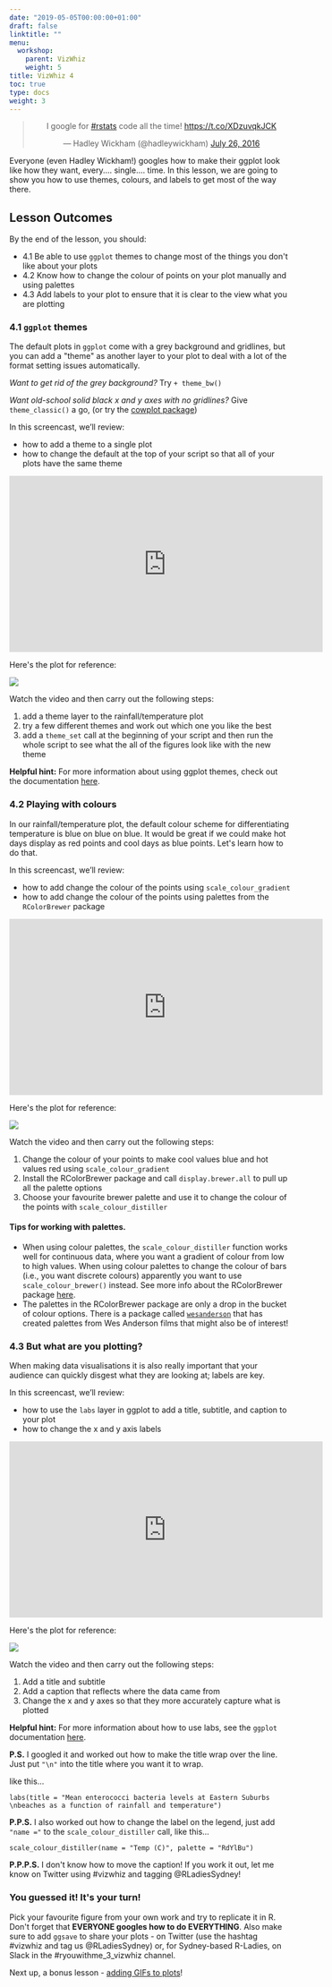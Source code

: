 ```yaml
---
date: "2019-05-05T00:00:00+01:00"
draft: false
linktitle: ""
menu:
  workshop:
    parent: VizWhiz
    weight: 5
title: VizWhiz 4
toc: true
type: docs
weight: 3
---
```


<center>
<blockquote class="twitter-tweet" data-lang="en"><p lang="en" dir="ltr">I google for <a href="https://twitter.com/hashtag/rstats?src=hash&amp;ref_src=twsrc%5Etfw">#rstats</a> code all the time! <a href="https://t.co/XDzuvqkJCK">https://t.co/XDzuvqkJCK</a></p>&mdash; Hadley Wickham (@hadleywickham) <a href="https://twitter.com/hadleywickham/status/757919786344984577?ref_src=twsrc%5Etfw">July 26, 2016</a></blockquote>
<script async src="https://platform.twitter.com/widgets.js" charset="utf-8"></script>
</center>

Everyone (even Hadley Wickham!) googles how to make their ggplot look like how they want, every.... single.... time. In this lesson, we are going to show you how to use themes, colours, and labels to get most of the way there. 

## Lesson Outcomes

By the end of the lesson, you should:

* 4.1 Be able to use `ggplot` themes to change most of the things you don't like about your plots
* 4.2 Know how to change the colour of points on your plot manually and using palettes 
* 4.3 Add labels to your plot to ensure that it is clear to the view what you are plotting 

### 4.1 `ggplot` themes

The default plots in `ggplot` come with a grey background and gridlines, but you can add a "theme" as another layer to your plot to deal with a lot of the format setting issues automatically. 
 
_Want to get rid of the grey background?_ Try `+ theme_bw()`

_Want old-school solid black x and y axes with no gridlines?_ Give `theme_classic()` a go, (or try the [cowplot package](https://cran.r-project.org/web/packages/cowplot/vignettes/introduction.html))

In this screencast, we’ll review:

  * how to add a theme to a single plot
  * how to change the default at the top of your script so that all of your plots have the same theme

<center>  
<iframe width="560" height="315" src="https://www.youtube.com/embed/z1x4ju18BnE" frameborder="0" allow="accelerometer; autoplay; encrypted-media; gyroscope; picture-in-picture" allowfullscreen></iframe>
</center>  

Here's the plot for reference:


![](/img/scatter_classic.png)

Watch the video and then carry out the following steps:

1.  add a theme layer to the rainfall/temperature plot
2.  try a few different themes and work out which one you like the best
3.  add a `theme_set` call at the beginning of your script and then run the whole script to see what the all of the figures look like with the new theme

__Helpful hint:__ For more information about using ggplot themes, check out the documentation [here](https://ggplot2.tidyverse.org/reference/ggtheme.html).

###  4.2 Playing with colours 

In our rainfall/temperature plot, the default colour scheme for differentiating temperature is blue on blue on blue. It would be great if we could make hot days display as red points and cool days as blue points. Let's learn how to do that. 

In this screencast, we’ll review:

  * how to add change the colour of the points using  `scale_colour_gradient`
  * how to add change the colour of the points using palettes from the `RColorBrewer` package 

<center>  
<iframe width="560" height="315" src="https://www.youtube.com/embed/RAmGVhnTWmM" frameborder="0" allow="accelerometer; autoplay; encrypted-media; gyroscope; picture-in-picture" allowfullscreen></iframe>
</center>  

Here's the plot for reference:

![](/img/scatter_colour2.png)

Watch the video and then carry out the following steps:

1. Change the colour of your points to make cool values blue and hot values red using `scale_colour_gradient`
2. Install the RColorBrewer package and call `display.brewer.all` to pull up all the palette options
3. Choose your favourite brewer palette and use it to change the colour of the points with `scale_colour_distiller`

#### Tips for working with palettes. 

-  When using colour palettes, the `scale_colour_distiller` function works well for continuous data, where you want a gradient of colour from low to high values. When using colour palettes to change the colour of bars (i.e., you want discrete colours) apparently you want to use `scale_colour_brewer()` instead. See more info about the RColorBrewer package [here](https://moderndata.plot.ly/create-colorful-graphs-in-r-with-rcolorbrewer-and-plotly/).
-  The palettes in the RColorBrewer package are only a drop in the bucket of colour options. There is a package called [`wesanderson`](https://github.com/karthik/wesanderson) that has created palettes from Wes Anderson films that might also be of interest! 

### 4.3 But what are you plotting? 

When making data visualisations it is also really important that your audience can quickly disgest what they are looking at; labels are key.  

In this screencast, we’ll review:

  * how to use the `labs` layer in ggplot to add a title, subtitle, and caption to your plot
  * how to change the x and y axis labels
 
<center>  
<iframe width="560" height="315" src="https://www.youtube.com/embed/fo3WG9O9MLc" frameborder="0" allow="accelerometer; autoplay; encrypted-media; gyroscope; picture-in-picture" allowfullscreen></iframe>
</center>   
 
Here's the plot for reference:


![](/img/beaches_labs.png)

Watch the video and then carry out the following steps:

1. Add a title and subtitle
2. Add a caption that reflects where the data came from
2. Change the x and y axes so that they more accurately capture what is plotted 

__Helpful hint:__ For more information about how to use labs, see the `ggplot` documentation [here](https://ggplot2.tidyverse.org/reference/labs.html).

__P.S.__ I googled it and worked out how to make the title wrap over the line. Just put `"\n"` into the title where you want it to wrap. 

like this...

```
labs(title = "Mean enterococci bacteria levels at Eastern Suburbs \nbeaches as a function of rainfall and temperature")
```

__P.P.S.__ I also worked out how to change the label on the legend, just add `"name ="` to the `scale_colour_distiller` call, like this... 

```
scale_colour_distiller(name = "Temp (C)", palette = "RdYlBu")
```

__P.P.P.S.__ I don't know how to move the caption! If you work it out, let me know on Twitter using #vizwhiz and tagging @RLadiesSydney!

### You guessed it! It's your turn!

Pick your favourite figure from your own work and try to replicate it in R. Don't forget that __EVERYONE googles how to do EVERYTHING__. Also make sure to add `ggsave` to share your plots - on Twitter (use the hashtag #vizwhiz and tag us @RLadiesSydney) or, for Sydney-based R-Ladies, on Slack in the #ryouwithme_3_vizwhiz channel. 

Next up, a bonus lesson - [adding GIFs to plots](https://rladiessydney.netlify.com/courses/workshop/03-vizwhiz-5/)! 



